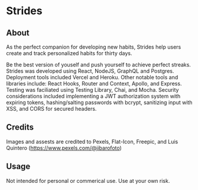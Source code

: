 # Strides
## About
As the perfect companion for developing new habits, Strides help users create and track personalized habits for thirty days.

Be the best version of youself and push yourself to achieve perfect streaks.
Strides was developed using React, NodeJS, GraphQL and Postgres. Deployment tools included Vercel and Heroku.
Other notable tools and libraries include: React Hooks, Router and Context, Apollo, and Express.
Testing was faciliated using Testing Library, Chai, and Mocha. Security considerations included implementing
a JWT authorization system with expiring tokens, hashing/salting passwords with bcrypt, sanitizing input with XSS, and CORS for secured headers.

## Credits
Images and assests are credited to Pexels, Flat-Icon, Freepic, and Luis Quintero (https://www.pexels.com/@jibarofoto)

## Usage
Not intended for personal or commerical use. Use at your own risk. 